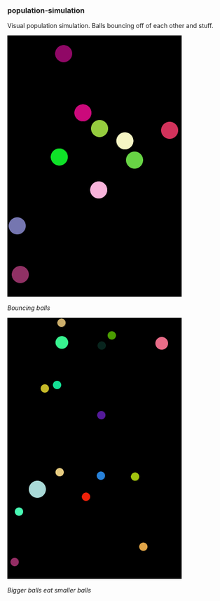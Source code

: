 ### population-simulation

Visual population simulation. Balls bouncing off of each other and stuff.

![bouncing](bouncing.gif)

*Bouncing balls*

![eating](eating.gif)

*Bigger balls eat smaller balls*

